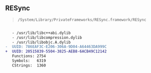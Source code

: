 ## RESync

> `/System/Library/PrivateFrameworks/RESync.framework/RESync`

```diff

   - /usr/lib/libc++abi.dylib
   - /usr/lib/libcompression.dylib
   - /usr/lib/libobjc.A.dylib
-  UUID: 786EAF3C-E206-306A-9D04-A64463DA999C
+  UUID: 20515839-5504-3825-AEB8-6ACB49C12142
   Functions: 2754
   Symbols:   6319
   CStrings:  1360

```
